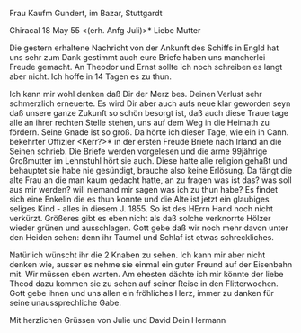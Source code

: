 Frau Kaufm Gundert, im Bazar, Stuttgardt

 Chiracal 18 May 55
 <(erh. Anfg Juli)>*
Liebe Mutter

Die gestern erhaltene Nachricht von der Ankunft des Schiffs in Engld hat uns sehr zum Dank gestimmt auch eure Briefe haben uns mancherlei Freude gemacht. An Theodor und Ernst sollte ich noch schreiben es langt aber nicht. Ich hoffe in 14 Tagen es zu thun.

Ich kann mir wohl denken daß Dir der Merz bes. Deinen Verlust sehr schmerzlich erneuerte. Es wird Dir aber auch aufs neue klar geworden seyn daß unsere ganze Zukunft so schön besorgt ist, daß auch diese Trauertage alle an ihrer rechten Stelle stehen, uns auf dem Weg in die Heimath zu fördern. Seine Gnade ist so groß. Da hörte ich dieser Tage, wie ein in Cann. bekehrter Offizier <Kerr?>* in der ersten Freude Briefe nach Irland an die Seinen schrieb. Die Briefe werden vorgelesen und die arme 99jährige Großmutter im Lehnstuhl hört sie auch. Diese hatte alle religion gehaßt und behauptet sie habe nie gesündigt, brauche also keine Erlösung. Da fängt die alte Frau an die man kaum gedacht hatte, an zu fragen was ist das? was soll aus mir werden? will niemand mir sagen was ich zu thun habe? Es findet sich eine Enkelin die es thun konnte und die Alte ist jetzt ein glaubiges seliges Kind - alles in diesem J. 1855. So ist des HErrn Hand noch nicht verkürzt. Größeres gibt es eben nicht als daß solche verknorrte Hölzer wieder grünen und ausschlagen. Gott gebe daß wir noch mehr davon unter den Heiden sehen: denn ihr Taumel und Schlaf ist etwas schreckliches.

Natürlich wünscht ihr die 2 Knaben zu sehen. Ich kann mir aber nicht denken wie, ausser es nehme sie einmal ein guter Freund auf der Eisenbahn mit. Wir müssen eben warten. Am ehesten dächte ich mir könnte der liebe Theod dazu kommen sie zu sehen auf seiner Reise in den Flitterwochen. Gott gebe ihnen und uns allen ein fröhliches Herz, immer zu danken für seine unaussprechliche Gabe.

 Mit herzlichen Grüssen von Julie und David
 Dein Hermann

